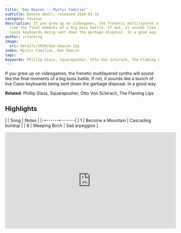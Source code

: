 ```yaml
---
title: 'Dan Deacon :: Mystic Familiar'
subtitle: Domino &bull; released 2020-01-31
category: reviews
description: If you grew up on videogames, the frenetic multilayered synths will sound
  like the final moments of a big boss battle. If not, it sounds like a bunch of live
  Casio keyboards being sent down the garbage disposal. In a good way.
author: jclacking
image:
  src: details/2020/dan-deacon.jpg
index: Mystic Familiar, Dan Deacon
tags: ''
keywords: Phillip Glass, Squarepusher, Otto Von Schirach, The Flaming Lips, Domino
---
```

If you grew up on videogames, the frenetic multilayered synths will sound like the final moments of a big boss battle. If not, it sounds like a bunch of live Casio keyboards being sent down the garbage disposal. In a good way.<!--more-->

**Related**: Phillip Glass, Squarepusher, Otto Von Schirach, The Flaming Lips

## Highlights

| | Song | Notes |
|-+------+-------|
| 1 | Become a Mountain | Cascading buildup |
| 8 | Weeping Birch | Sad arpeggios |

<div class="tlo-detail-video"><iframe width="560" height="315" src="https://www.youtube.com/embed/5YsvMbX-F7k" frameborder="0" allow="autoplay; encrypted-media" allowfullscreen></iframe></div>

